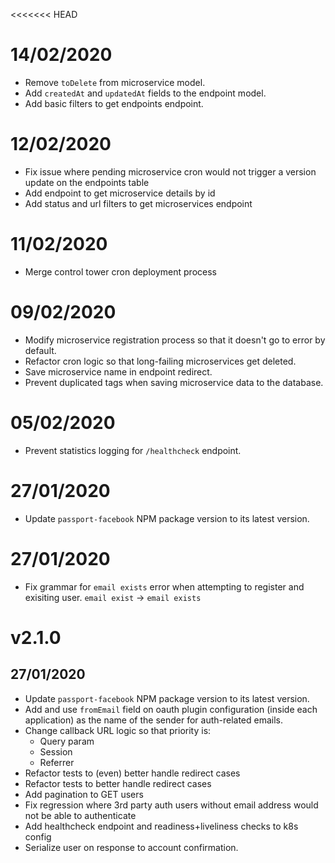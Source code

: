 <<<<<<< HEAD
# 14/02/2020
- Remove `toDelete` from microservice model.
- Add `createdAt` and `updatedAt` fields to the endpoint model.
- Add basic filters to get endpoints endpoint.

# 12/02/2020
- Fix issue where pending microservice cron would not trigger a version update on the endpoints table
- Add endpoint to get microservice details by id
- Add status and url filters to get microservices endpoint

# 11/02/2020
- Merge control tower cron deployment process

# 09/02/2020
- Modify microservice registration process so that it doesn't go to error by default.
- Refactor cron logic so that long-failing microservices get deleted.
- Save microservice name in endpoint redirect.
- Prevent duplicated tags when saving microservice data to the database.

# 05/02/2020
- Prevent statistics logging for `/healthcheck` endpoint.

# 27/01/2020
- Update `passport-facebook` NPM package version to its latest version.

# 27/01/2020
- Fix grammar for `email exists` error when attempting to register and exisiting user. `email exist` -> `email exists`

# v2.1.0

## 27/01/2020

- Update `passport-facebook` NPM package version to its latest version.
- Add and use `fromEmail` field on oauth plugin configuration (inside each application) as the name of the sender for auth-related emails.
- Change callback URL logic so that priority is:
  - Query param
  - Session
  - Referrer
- Refactor tests to (even) better handle redirect cases
- Refactor tests to better handle redirect cases
- Add pagination to GET users
- Fix regression where 3rd party auth users without email address would not be able to authenticate
- Add healthcheck endpoint and readiness+liveliness checks to k8s config
- Serialize user on response to account confirmation.
